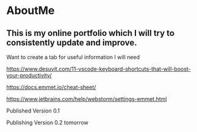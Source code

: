 # AboutMe
This is my online portfolio which I will try to consistently update and improve.
---
Want to create a tab for useful information I will need

https://www.desuvit.com/11-vscode-keyboard-shortcuts-that-will-boost-your-productivity/

https://docs.emmet.io/cheat-sheet/

https://www.jetbrains.com/help/webstorm/settings-emmet.html

Published Version 0.1

Publishing Version 0.2 tomorrow
